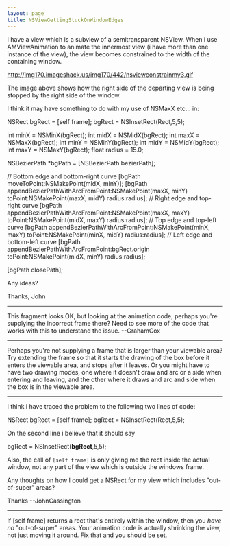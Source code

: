 ```yaml
---
layout: page
title: NSViewGettingStuckOnWindowEdges
---
```


I have a view which is a subview of a semitransparent NSView. When i use AMViewAnimation to animate the innermost view (i have more than one instance of the view), the view becomes constrained to the width of the containing window.

http://img170.imageshack.us/img170/442/nsviewconstrainmy3.gif

The image above shows how the right side of the departing view is being stopped by the right side of the window.

I think it may have something to do with my use of NSMaxX etc... in:

    
NSRect bgRect = [self frame];
bgRect = NSInsetRect(Rect,5,5);

int minX = NSMinX(bgRect);
int midX = NSMidX(bgRect);
int maxX = NSMaxX(bgRect);
int minY = NSMinY(bgRect);
int midY = NSMidY(bgRect);
int maxY = NSMaxY(bgRect);
float radius = 15.0;

NSBezierPath *bgPath = [NSBezierPath bezierPath];
		
// Bottom edge and bottom-right curve
[bgPath moveToPoint:NSMakePoint(midX, minY)];
[bgPath appendBezierPathWithArcFromPoint:NSMakePoint(maxX, minY) 
					 toPoint:NSMakePoint(maxX, midY) 
					  radius:radius];
// Right edge and top-right curve
[bgPath appendBezierPathWithArcFromPoint:NSMakePoint(maxX, maxY) 
					 toPoint:NSMakePoint(midX, maxY) 
					  radius:radius];
// Top edge and top-left curve
[bgPath appendBezierPathWithArcFromPoint:NSMakePoint(minX, maxY) 
					 toPoint:NSMakePoint(minX, midY) 
					  radius:radius];
// Left edge and bottom-left curve
[bgPath appendBezierPathWithArcFromPoint:bgRect.origin 
					 toPoint:NSMakePoint(midX, minY) 
					  radius:radius];

[bgPath closePath];


Any ideas?

Thanks, John

----

This fragment looks OK, but looking at the animation code, perhaps you're supplying the incorrect frame there? Need to see more of the code that works with this to understand the issue. --GrahamCox

----

Perhaps you're not supplying a frame that is larger than your viewable area? Try extending the frame so that it starts the drawing of the box before it enters the viewable area, and stops after it leaves.
Or you might have to have two drawing modes, one where it doesn't draw and arc or a side when entering and leaving, and the other where it draws and arc and side when the box is in the viewable area.

----

I think i have traced the problem to the following two lines of code:

    
NSRect bgRect = [self frame];
bgRect = NSInsetRect(Rect,5,5);


On the second line i believe that it should say 

    
bgRect = NSInsetRect(**bgRect**,5,5);


Also, the call of <code>[self frame]</code> is only giving me the rect inside the actual window, not any part of the view which is outside the windows frame.

Any thoughts on how I could get a NSRect for my view which includes "out-of-super" areas?

Thanks
--JohnCassington

----
If     [self frame] returns a rect that's entirely within the window, then you *have no* "out-of-super" areas. Your animation code is actually shrinking the view, not just moving it around. Fix that and you should be set.


